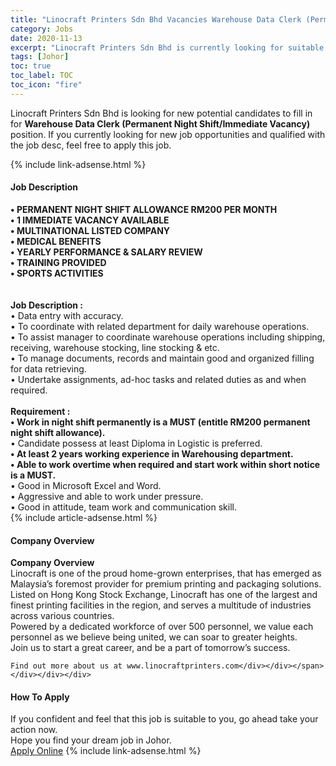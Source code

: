 ```yaml
---
title: "Linocraft Printers Sdn Bhd Vacancies Warehouse Data Clerk (Permanent Night Shift/Immediate Vacancy)" 
category: Jobs 
date: 2020-11-13 
excerpt: "Linocraft Printers Sdn Bhd is currently looking for suitable person to fill in the Warehouse Data Clerk (Permanent Night Shift/Immediate Vacancy) which positioned at Johor" 
tags: [Johor] 
toc: true 
toc_label: TOC 
toc_icon: "fire" 
--- 
```


<p>Linocraft Printers Sdn Bhd is looking for new potential candidates to fill in for <b>Warehouse Data Clerk (Permanent Night Shift/Immediate Vacancy)</b> position. If you currently looking for new job opportunities and qualified with the job desc, feel free to apply this job.
</p>{% include link-adsense.html %} 
<div><div><div><h4>Job Description</h4></div></div><div><div><span><div><div><div><strong>&#8226; PERMANENT NIGHT SHIFT ALLOWANCE RM200 PER MONTH</strong></div><div><strong>&#8226; 1 IMMEDIATE VACANCY AVAILABLE</strong></div><div><strong>&#8226; MULTINATIONAL LISTED COMPANY<br>&#8226; MEDICAL BENEFITS<br>&#8226; YEARLY PERFORMANCE &amp; SALARY REVIEW<br>&#8226; TRAINING PROVIDED<br>&#8226; SPORTS ACTIVITIES</strong><br><br>&#160;</div><div><div><strong>Job Description :</strong></div><div>&#8226; Data entry with accuracy.<br>&#8226; To coordinate with related department for daily warehouse operations.<br>&#8226; To assist manager to coordinate warehouse operations including shipping, receiving, warehouse stocking, line stocking &amp; etc.<br>&#8226; To manage documents, records and maintain good and organized filling for data retrieving.<br>&#8226; Undertake assignments, ad-hoc tasks and related duties as and when required.</div><div><br><strong>Requirement :</strong></div><div><strong>&#8226; Work in night shift permanently is a MUST (entitle RM200 permanent night shift allowance).</strong></div><div>&#8226; Candidate possess at least Diploma in Logistic is preferred.<br><strong>&#8226; At least 2 years working experience in Warehousing department.</strong></div><div><strong>&#8226; Able to work overtime when required and start work within short notice is a MUST.</strong><br>&#8226; Good in Microsoft Excel and Word.<br>&#8226; Aggressive and able to work under pressure.<br>&#8226; Good in attitude, team work and communication skill.</div></div></div></div></span></div></div></div> 
{% include article-adsense.html %} 
<div><div><div><h4>Company Overview</h4></div></div><div><div><span><div><div>
<strong>Company Overview</strong></div>
<div>
<div>
		Linocraft is one of the proud home-grown enterprises, that has emerged as Malaysia&#8217;s foremost provider for premium printing and packaging solutions.</div>
<div>
		Listed on Hong Kong Stock Exchange, Linocraft has one of the largest and finest printing facilities in the region, and serves a multitude of industries across various countries.</div>
<div>
		Powered by a dedicated workforce of over 500 personnel, we value each personnel as we believe being united, we can soar to greater heights.</div>
<div>
		Join us to start a great career, and be a part of tomorrow&#8217;s success.</div>
	
	Find out more about us at www.linocraftprinters.com</div></div></span></div></div></div> 
#### How To Apply 
If you confident and feel that this job is suitable to you, go ahead take your action now. <br/> 
Hope you find your dream job in Johor. <br/> 
<a href="https://www.jobstreet.com.my/en/job/warehouse-data-clerk-permanent-night-shift-immediate-vacancy-4422812?jobId=jobstreet-my-job-4422812&sectionRank=2&token=0~d1272e37-e24b-419d-beea-5321564183f7&fr=SRP%20View%20In%20New%20Ta" class="btn btn--info" target="_blank" rel="nofollow noopenner">Apply Online</a> 
{% include link-adsense.html %} 